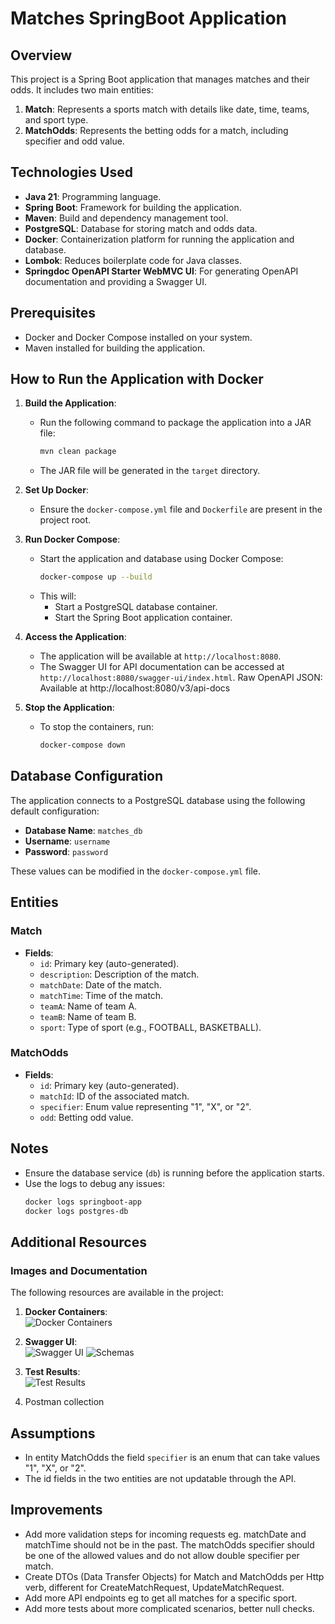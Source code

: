 
# Matches SpringBoot Application

## Overview
This project is a Spring Boot application that manages matches and their odds. It includes two main entities:
1. **Match**: Represents a sports match with details like date, time, teams, and sport type.
2. **MatchOdds**: Represents the betting odds for a match, including specifier and odd value.

## Technologies Used
- **Java 21**: Programming language.
- **Spring Boot**: Framework for building the application.
- **Maven**: Build and dependency management tool.
- **PostgreSQL**: Database for storing match and odds data.
- **Docker**: Containerization platform for running the application and database.
- **Lombok**: Reduces boilerplate code for Java classes.
- **Springdoc OpenAPI Starter WebMVC UI**: For generating OpenAPI documentation and providing a Swagger UI.


## Prerequisites
- Docker and Docker Compose installed on your system.
- Maven installed for building the application.

## How to Run the Application with Docker
1. **Build the Application**:
    - Run the following command to package the application into a JAR file:
      ```bash
      mvn clean package
      ```
    - The JAR file will be generated in the `target` directory.

2. **Set Up Docker**:
    - Ensure the `docker-compose.yml` file and `Dockerfile` are present in the project root.

3. **Run Docker Compose**:
    - Start the application and database using Docker Compose:
      ```bash
      docker-compose up --build
      ```
    - This will:
        - Start a PostgreSQL database container.
        - Start the Spring Boot application container.

4. **Access the Application**:
    - The application will be available at `http://localhost:8080`.
    - The Swagger UI for API documentation can be accessed at `http://localhost:8080/swagger-ui/index.html`. Raw OpenAPI JSON: Available at http://localhost:8080/v3/api-docs

5. **Stop the Application**:
    - To stop the containers, run:
      ```bash
      docker-compose down
      ```

## Database Configuration
The application connects to a PostgreSQL database using the following default configuration:
- **Database Name**: `matches_db`
- **Username**: `username`
- **Password**: `password`

These values can be modified in the `docker-compose.yml` file.

## Entities
### Match
- **Fields**:
    - `id`: Primary key (auto-generated).
    - `description`: Description of the match.
    - `matchDate`: Date of the match.
    - `matchTime`: Time of the match.
    - `teamA`: Name of team A.
    - `teamB`: Name of team B.
    - `sport`: Type of sport (e.g., FOOTBALL, BASKETBALL).

### MatchOdds
- **Fields**:
    - `id`: Primary key (auto-generated).
    - `matchId`: ID of the associated match.
    - `specifier`: Enum value representing "1", "X", or "2".
    - `odd`: Betting odd value.

## Notes
- Ensure the database service (`db`) is running before the application starts.
- Use the logs to debug any issues:
  ```bash
  docker logs springboot-app
  docker logs postgres-db
    ```
## Additional Resources

### Images and Documentation
The following resources are available in the project:

1. **Docker Containers**:  
   ![Docker Containers](./src/main/resources/ReadmeFiles/docker.png)

2. **Swagger UI**:  
   ![Swagger UI](src/main/resources/ReadmeFiles/swagger.png)
   ![Schemas](src/main/resources/ReadmeFiles/Schemas.png)

3. **Test Results**:  
   ![Test Results](src/main/resources/ReadmeFiles/testResult.png)
4. Postman collection

## Assumptions
- In entity MatchOdds the field `specifier` is an enum that can take values "1", "X", or "2".
- The id fields in the two entities are not updatable through the API.

## Improvements
- Add more validation steps for incoming requests eg. matchDate and matchTime should not be in the past. The matchOdds specifier should be one of the allowed values and do not allow double specifier per match.
- Create DTOs (Data Transfer Objects) for Match and MatchOdds per Http verb, different for CreateMatchRequest, UpdateMatchRequest.
- Add more API endpoints eg to get all matches for a specific sport.
- Add more tests about more complicated scenarios, better null checks.